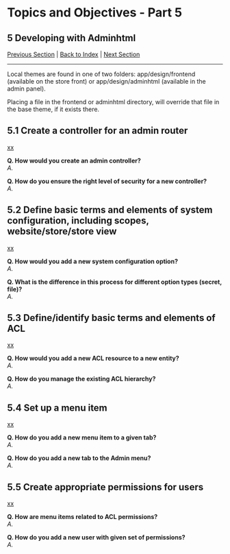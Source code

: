 # Topics and Objectives - Part 5

## **5** Developing with Adminhtml

[Previous Section](./4.md) | [Back to Index](./) | [Next Section](./6.md)

------


Local themes are found in one of two folders: app/design/frontend (available
on the store front) or app/design/adminhtml (available in the admin panel).

Placing a file in the frontend or adminhtml directory, will override that file in the
base theme, if it exists there.

## **5.1** Create a controller for an admin router
[xx](html)

**Q. How would you create an admin controller?**
</br>*A.* 

**Q. How do you ensure the right level of security for a new controller?**
</br>*A.* 


## **5.2** Define basic terms and elements of system configuration, including scopes, website/store/store view
[xx](html)

**Q. How would you add a new system configuration option?**
</br>*A.* 

**Q. What is the difference in this process for different option types (secret, file)?**
</br>*A.* 


## **5.3** Define/identify basic terms and elements of ACL
[xx](html)

**Q. How would you add a new ACL resource to a new entity?**
</br>*A.* 

**Q. How do you manage the existing ACL hierarchy?**
</br>*A.* 


## **5.4** Set up a menu item
[xx](html)

**Q. How do you add a new menu item to a given tab?**
</br>*A.* 

**Q. How do you add a new tab to the Admin menu?**
</br>*A.* 


## **5.5** Create appropriate permissions for users
[xx](html)

**Q. How are menu items related to ACL permissions?**
</br>*A.* 

**Q. How do you add a new user with given set of permissions?**
</br>*A.* 
